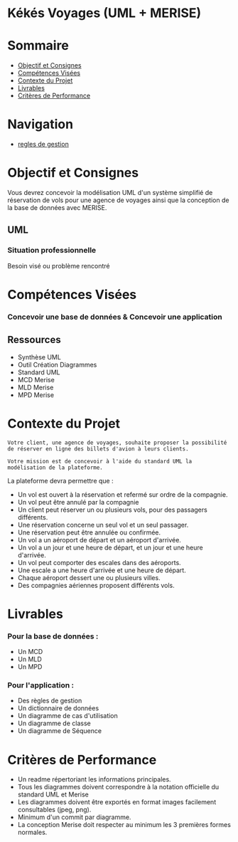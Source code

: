 # Kékés Voyages (UML + MERISE)


# Sommaire

- [Objectif et Consignes](#objectif-et-consignes)
- [Compétences Visées](#compétences-visées)
- [Contexte du Projet](#contexte-du-projet)
- [Livrables](#livrables)
- [Critères de Performance](#critères-de-performance)

# Navigation

- [regles de gestion](./doc/regles-de-gestion.md)

# Objectif et Consignes

Vous devrez concevoir la modélisation UML d'un système simplifié de réservation de vols pour une agence de voyages ainsi que la conception de la base de données avec MERISE.

## UML

### Situation professionnelle

Besoin visé ou problème rencontré

# Compétences Visées

### Concevoir une base de données & Concevoir une application


## Ressources
- Synthèse UML
- Outil Création Diagrammes
- Standard UML
- MCD Merise
- MLD Merise
- MPD Merise

# Contexte du Projet

```
Votre client, une agence de voyages, souhaite proposer la possibilité de réserver en ligne des billets d'avion à leurs clients.

Votre mission est de concevoir à l'aide du standard UML la modélisation de la plateforme.
```

La plateforme devra permettre que :

- Un vol est ouvert à la réservation et refermé sur ordre de la compagnie.
- Un vol peut être annulé par la compagnie
- Un client peut réserver un ou plusieurs vols, pour des passagers différents.
- Une réservation concerne un seul vol et un seul passager.
- Une réservation peut être annulée ou confirmée.
- Un vol a un aéroport de départ et un aéroport d'arrivée.
- Un vol a un jour et une heure de départ, et un jour et une heure d'arrivée.
- Un vol peut comporter des escales dans des aéroports.
- Une escale a une heure d'arrivée et une heure de départ.
- Chaque aéroport dessert une ou plusieurs villes.
- Des compagnies aériennes proposent différents vols.

# Livrables

### Pour la base de données :
- Un MCD
- Un MLD
- Un MPD

### Pour l'application :
- Des règles de gestion
- Un dictionnaire de données
- Un diagramme de cas d'utilisation
- Un diagramme de classe
- Un diagramme de Séquence

# Critères de Performance

- Un readme répertoriant les informations principales.
- Tous les diagrammes doivent correspondre à la notation officielle du standard UML et Merise
- Les diagrammes doivent être exportés en format images facilement consultables (jpeg, png).
- Minimum d'un commit par diagramme.
- La conception Merise doit respecter au minimum les 3 premières formes normales.



